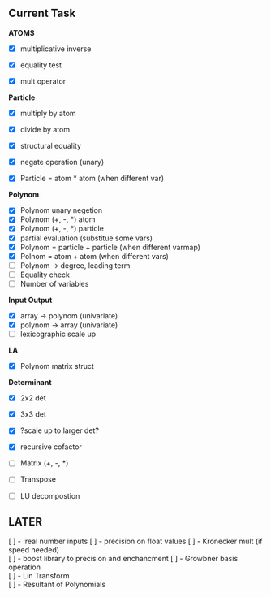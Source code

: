 ## Current Task

**ATOMS**
- [x] multiplicative inverse
- [x] equality test
- [x] mult operator


**Particle**
- [x] multiply by atom
- [x] divide by atom
- [x] structural equality
- [x] negate operation (unary)
- [x] Particle = atom * atom (when different var)


**Polynom**
- [x] Polynom unary negetion
- [x] Polynom (+, -, *) atom
- [x] Polynom (+, -, *) particle
- [x] partial evaluation (substitue some vars)
- [x] Polynom = particle + particle (when different varmap)
- [x] Polnom = atom + atom (when different vars)
- [ ] Polynom -> degree, leading term
- [ ] Equality check
- [ ] Number of variables

**Input Output**
- [x] array -> polynom (univariate)
- [x] polynom -> array (univariate)
- [ ] lexicographic scale up

**LA**
- [x] Polynom matrix struct

**Determinant**
- [x] 2x2 det
- [x] 3x3 det
- [x] ?scale up to larger det?
- [x] recursive cofactor

- [ ] Matrix (+, -, *)
- [ ] Transpose

- [ ] LU decompostion

## LATER
 
[ ] - !real number inputs
[ ] - precision on float values
[ ] - Kronecker mult (if speed needed)  
[ ] - boost library to precision and enchancment
[ ] - Growbner basis operation  
[ ] - Lin Transform  
[ ] - Resultant of Polynomials  

